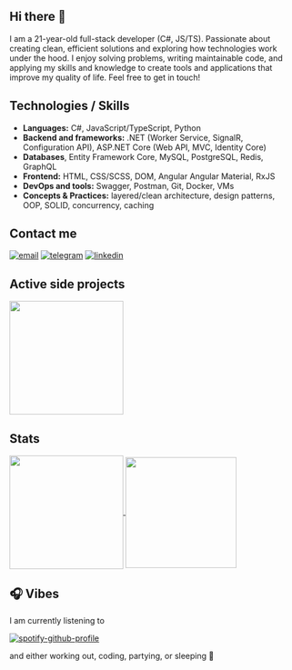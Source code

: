 ## Hi there 🦭

I am a 21-year-old full-stack developer (C#, JS/TS). Passionate about creating clean, efficient solutions and exploring how technologies work under the hood. I enjoy solving problems, writing maintainable code, and applying my skills and knowledge to create tools and applications that improve my quality of life. Feel free to get in touch!

## Technologies / Skills

- **Languages:** C#, JavaScript/TypeScript, Python
- **Backend and frameworks:** .NET (Worker Service, SignalR, Configuration API), ASP.NET Core (Web API, MVC, Identity Core)
- **Databases**, Entity Framework Core, MySQL, PostgreSQL, Redis, GraphQL
- **Frontend:** HTML, CSS/SCSS, DOM, Angular Angular Material, RxJS
- **DevOps and tools:** Swagger, Postman, Git, Docker, VMs
- **Concepts & Practices:** layered/clean architecture, design patterns, OOP, SOLID, concurrency, caching

## Contact me

[![email](https://img.shields.io/badge/Gmail-D14836?&style=for-the-badge&logo=gmail&logoColor=white)](mailto:sergii.kucherenko.a24d3@gmail.com)
[![telegram](https://img.shields.io/badge/Telegram-2CA5E0?style=for-the-badge&logo=telegram&logoColor=white)](https://t.me/attole)
[![linkedin](https://img.shields.io/badge/LinkedIn-0077B5?&style=for-the-badge&logo=LinkedIn&logoColor=white)](https://www.linkedin.com/in/sergii-kucherenko)

## Active side projects

<a href="https://github.com/attole/obsidian-codebase">
  <img height=200 align="center" src="https://github-readme-stats.vercel.app/api/pin/?username=attole&repo=obsidian-codebase&hide_border=true&theme=discord_old_blurple&description_lines_count=3" />
</a>

## Stats

<a href="https://github.com/anuraghazra/github-readme-stats">
  <img height=200 align="center" src="https://github-readme-stats.vercel.app/api?username=attole&include_all_commits=true&show_icons=true&hide_border=true&theme=discord_old_blurple&text_bold=false&custom_title=General%20stats&rank_icon=github" />
</a>
<a href="https://github.com/anuraghazra/github-readme-stats">
  <img height=195 align="center" src="https://github-readme-stats.vercel.app/api/top-langs/?username=attole&layout=donut&langs_count=5&hide_border=true&theme=discord_old_blurple&custom_title=Most%20used%20languages" />
</a>

## 🎧 Vibes
I am currently listening to

[![spotify-github-profile](https://spotify-github-profile.kittinanx.com/api/view?uid=nborvypudxwi2crnovdz2gneg&cover_image=true&theme=spotify-embed&show_offline=true&background_color=000000&interchange=false&profanity=false&mode=dark&bar_color=544d5c&bar_color_cover=true)](https://spotify-github-profile.kittinanx.com/api/view?uid=nborvypudxwi2crnovdz2gneg&redirect=true)

and either working out, coding, partying, or sleeping 🦭
